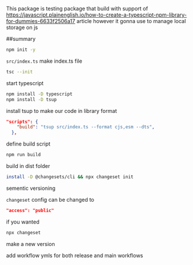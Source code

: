 This package is testing package that build with support of 
https://javascript.plainenglish.io/how-to-create-a-typescript-npm-library-for-dummies-6633f2506a17
article however it gonna use to manage local storage on js

##summary

```bash
npm init -y

```
`src/index.ts` make index.ts file

```bash
tsc --init 
``` 
start typescript

```bash
npm install -D typescript
npm install -D tsup 
```
install tsup to make our code in library format

```json
"scripts": {
    "build": "tsup src/index.ts --format cjs,esm --dts", 
  },
```
define build script

```bash
npm run build
```
build in dist folder

```bash
install -D @changesets/cli && npx changeset init
```
sementic versioning 

`changeset` config can be changed to 
```json
"access": "public"
```
if you wanted

```bash
npx changeset
``` 

make a new version

add workflow ymls for both release and main workflows






